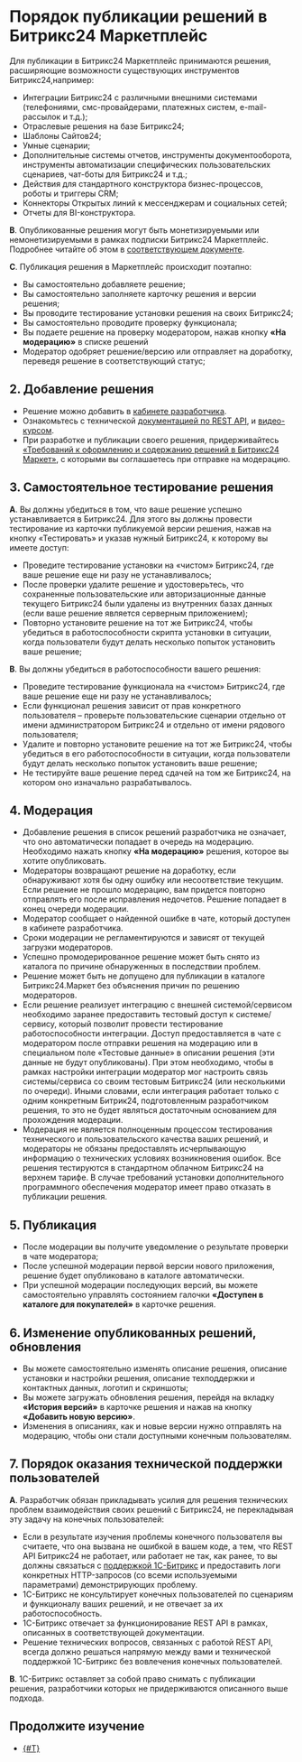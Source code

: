 # Порядок публикации решений в Битрикс24 Маркетплейс

Для публикации в Битрикс24 Маркетплейс принимаются решения, расширяющие возможности существующих инструментов Битрикс24,например:

- Интеграции Битрикс24 с различными внешними системами (телефониями, смс-провайдерами, платежных систем, e-mail-рассылок и т.д.);
- Отраслевые решения на базе Битрикс24;
- Шаблоны Сайтов24;
- Умные сценарии;
- Дополнительные системы отчетов, инструменты документооборота, инструменты автоматизации специфических пользовательских сценариев, чат-боты для Битрикс24 и т.д.;
- Действия для стандартного конструктора бизнес-процессов, роботы и триггеры CRM;
- Коннекторы Открытых линий к мессенджерам и социальных сетей;
- Отчеты для BI-конструктора.

**B**. Опубликованные решения могут быть монетизируемыми или немонетизируемыми в рамках подписки Битрикс24 Маркетплейс. Подробнее читайте об этом в [соответствующем документе](https://partners.1c-bitrix.ru/upload/marketplace/2.2.%20marketplace_application24_publication.pdf).

**C**. Публикация решения в Маркетплейс происходит поэтапно:

- Вы самостоятельно добавляете решение;
- Вы самостоятельно заполняете карточку решения и версии решения;
- Вы проводите тестирование установки решения на своих Битрикс24;
- Вы самостоятельно проводите проверку функционала;
- Вы подаете решение на проверку модератором, нажав кнопку **«На модерацию»** в списке решений
- Модератор одобряет решение/версию или отправляет на доработку, переведя решение в соответствующий статус;

## 2. Добавление решения

- Решение можно добавить в [кабинете разработчика](https://vendors.bitrix24.ru/).
- Ознакомьтесь с технической [документацией по REST API](../../api-reference/), и [видео-курсом](https://dev.1c-bitrix.ru/learning/course/index.php?COURSE_ID=266&INDEX=Y).
- При разработке и публикации своего решения, придерживайтесь [«Требований к оформлению и содержанию решений в Битрикс24 Маркет»](./publication-requirements.md), с которыми вы соглашаетесь при отправке на модерацию.

## 3. Самостоятельное тестирование решения

**A**. Вы должны убедиться в том, что ваше решение успешно устанавливается в Битрикс24. Для этого вы должны провести тестирование из карточки публикуемой версии решения, нажав на кнопку «Тестировать» и указав нужный Битрикс24, к которому вы имеете доступ:

- Проведите тестирование установки на «чистом» Битрикс24, где ваше решение еще ни разу не устанавливалось;
- После проверки удалите решение и удостоверьтесь, что сохраненные пользовательские или авторизационные данные текущего Битрикс24 были удалены из внутренних базах данных (если ваше решение является серверным приложением);
- Повторно установите решение на тот же Битрикс24, чтобы убедиться в работоспособности скрипта установки в ситуации, когда пользователи
будут делать несколько попыток установить ваше решение;

**B**. Вы должны убедиться в работоспособности вашего решения:

- Проведите тестирование функционала на «чистом» Битрикс24, где ваше решение еще ни разу не устанавливалось;
- Если функционал решения зависит от прав конкретного пользователя – проверьте пользовательские сценарии отдельно от имени администратором Битрикс24 и отдельно от имени рядового пользователя;
- Удалите и повторно установите решение на тот же Битрикс24, чтобы убедиться в его работоспособности в ситуации, когда пользователи будут делать несколько попыток установить ваше решение;
- Не тестируйте ваше решение перед сдачей на том же Битрикс24, на котором оно изначально разрабатывалось.

## 4. Модерация

- Добавление решения в список решений разработчика не означает, что оно автоматически попадает в очередь на модерацию. Необходимо нажать кнопку **«На модерацию»** решения, которое вы хотите опубликовать.
- Модераторы возвращают решение на доработку, если обнаруживают хотя бы одну ошибку или несоответствие текущим. Если решение не прошло модерацию, вам придется повторно отправлять его после исправления недочетов. Решение попадает в конец очереди модерации.
- Модератор сообщает о найденной ошибке в чате, который доступен в кабинете разработчика.
- Сроки модерации не регламентируются и зависят от текущей загрузки модераторов.
- Успешно промодерированное решение может быть снято из каталога по причине обнаруженных в последствии проблем.
- Решение может быть не допущено для публикации в каталоге Битрикс24.Маркет без объяснения причин по решению модераторов.
- Если решение реализует интеграцию с внешней системой/сервисом необходимо заранее предоставить тестовый доступ к системе/сервису, который позволит провести тестирование работоспособности интеграции. Доступ предоставляется в чате с модератором после отправки решения на модерацию или в специальном поле «Тестовые данные» в описании решения (эти данные не будут опубликованы). При этом необходимо, чтобы в рамках настройки интеграции модератор мог настроить связь системы/сервиса со своим тестовым Битрикс24 (или несколькими по очереди). Иными словами, если интеграция работает только с одним конкретным Битрик24, подготовленным разработчиком решения, то это не будет являться достаточным основанием для прохождения модерации.
- Модерация не является полноценным процессом тестирования технического и пользовательского качества ваших решений, и модераторы не обязаны предоставлять исчерпывающую информацию о технических условиях возникновения ошибок. Все решения тестируются в стандартном облачном Битрикс24 на верхнем тарифе. В случае требований установки дополнительного программного обеспечения модератор имеет право отказать в публикации решения.

## 5. Публикация

- После модерации вы получите уведомление о результате проверки в чате модератора;
- После успешной модерации первой версии нового приложения, решение будет опубликовано в каталоге автоматически.
- При успешной модерации последующих версий, вы можете самостоятельно управлять состоянием галочки **«Доступен в каталоге для покупателей»** в карточке решения.

## 6. Изменение опубликованных решений, обновления

- Вы можете самостоятельно изменять описание решения, описание установки и настройки решения, описание техподдержки и контактных данных, логотип и скриншоты;
- Вы можете загружать обновления решения, перейдя на вкладку **«История версий»** в карточке решения и нажав на кнопку **«Добавить новую версию»**.
- Изменения в описаниях, как и новые версии нужно отправлять на модерацию, чтобы они стали доступными конечным пользователям.

## 7. Порядок оказания технической поддержки пользователей

**A**. Разработчик обязан прикладывать усилия для решения технических проблем взаимодействия своих решений с Битрикс24, не перекладывая эту задачу на конечных пользователей:

- Если в результате изучения проблемы конечного пользователя вы считаете, что она вызвана не ошибкой в вашем коде, а тем, что REST API Битрикс24 не работает, или работает не так, как ранее, то вы должны связаться с [поддержкой 1С-Битрикс](https://partners.1c-bitrix.ru/support/#fe47d5=tab-1) и предоставить логи конкретных HTTP-запросов (со всеми используемыми параметрами) демонстрирующих проблему.
- 1С-Битрикс не консультирует конечных пользователей по сценариям и функционалу ваших решений, и не отвечает за их работоспособность.
- 1С-Битрикс отвечает за функционирование REST API в рамках, описанных в соответствующей документации.
- Решение технических вопросов, связанных с работой REST API, всегда должно решаться напрямую между вами и технической поддержкой 1С-Битрикс без вовлечения конечных пользователей.

**B**. 1С-Битрикс оставляет за собой право снимать с публикации решения, разработчики которых не придерживаются описанного выше подхода.

## Продолжите изучение

- [{#T}](./common-requirements.md)